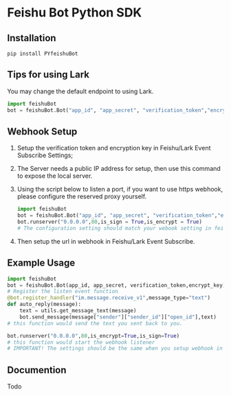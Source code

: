 # Feishu Bot Python SDK

## Installation

```shell script
pip install PYfeishuBot
```

## Tips for using Lark

You may change the default endpoint to using Lark.

```python
import feishuBot
bot = feishuBot.Bot("app_id", "app_secret", "verification_token","encrypt_key",feishu_url="https://open.feishu.cn")
```

## Webhook Setup

1. Setup the verification token and encryption key in Feishu/Lark Event Subscribe Settings;
2. The Server needs a public IP address for setup, then use this command to expose the local server.
3. Using the script below to listen a port, if you want to use https webhook, please configure the reserved proxy yourself.

    ```python
    import feishuBot
    bot = feishuBot.Bot("app_id", "app_secret", "verification_token","encrypt_key")
    bot.runserver("0.0.0.0",80,is_sign = True,is_encrypt = True)
    # The configuration setting should match your webook setting in feishu/lark.
    ```

4. Then setup the url in webhook in Feishu/Lark Event Subscribe.

## Example Usage

```python
import feishuBot
bot = feishuBot.Bot(app_id, app_secret, verification_token,encrypt_key)
# Register the listen event function
@bot.register_handler("im.message.receive_v1",message_type="text")
def auto_reply(message):
    text = utils.get_message_text(message)
    bot.send_message(message["sender"]["sender_id"]["open_id"],text)
# this function would send the text you sent back to you.

bot.runserver("0.0.0.0",80,is_encrypt=True,is_sign=True)
# this function would start the webhook listener
# IMPORTANT! The settings should be the same when you setup webhook in Feishu/Lark.
```

## Documention

Todo
